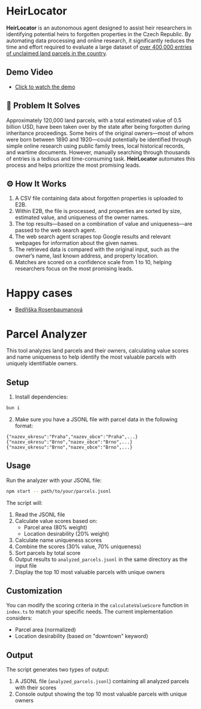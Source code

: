 # HeirLocator

**HeirLocator** is an autonomous agent designed to assist heir researchers in identifying potential heirs to forgotten properties in the Czech Republic. By automating data processing and online research, it significantly reduces the time and effort required to evaluate a large dataset of [over 400,000 entries of unclaimed land parcels in the country](https://www.uzsvm.gov.cz/informace-pro-verejnost).

## Demo Video

- [Click to watch the demo](https://www.loom.com/share/db95b1a68b2d43c0b4e4caf418ee8bac)


## 🚨 Problem It Solves

Approximately 120,000 land parcels, with a total estimated value of 0.5 billion USD, have been taken over by the state after being forgotten during inheritance proceedings. Some heirs of the original owners—most of whom were born between 1890 and 1920—could potentially be identified through simple online research using public family trees, local historical records, and wartime documents. However, manually searching through thousands of entries is a tedious and time-consuming task. **HeirLocator** automates this process and helps prioritize the most promising leads.

## ⚙️ How It Works

1. A CSV file containing data about forgotten properties is uploaded to E2B.
2. Within E2B, the file is processed, and properties are sorted by size, estimated value, and uniqueness of the owner names.
3. The top results—based on a combination of value and uniqueness—are passed to the web search agent.
4. The web search agent scrapes top Google results and relevant webpages for information about the given names.
5. The retrieved data is compared with the original input, such as the owner’s name, last known address, and property location.
6. Matches are scored on a confidence scale from 1 to 10, helping researchers focus on the most promising leads.

# Happy cases

- [Bedřiška Rosenbaumanová](https://github.com/pavelkraleu/e2b_hack/blob/main/research/research_bedřiška_rosenbaumanová.md)

# Parcel Analyzer

This tool analyzes land parcels and their owners, calculating value scores and name uniqueness to help identify the most valuable parcels with uniquely identifiable owners.

## Setup

1. Install dependencies:

```bash
bun i
```

2. Make sure you have a JSONL file with parcel data in the following format:

```jsonl
{"nazev_okresu":"Praha","nazev_obce":"Praha",...}
{"nazev_okresu":"Brno","nazev_obce":"Brno",...}
{"nazev_okresu":"Brno","nazev_obce":"Brno",...}
```

## Usage

Run the analyzer with your JSONL file:

```bash
npm start -- path/to/your/parcels.jsonl
```

The script will:

1. Read the JSONL file
2. Calculate value scores based on:
   - Parcel area (80% weight)
   - Location desirability (20% weight)
3. Calculate name uniqueness scores
4. Combine the scores (30% value, 70% uniqueness)
5. Sort parcels by total score
6. Output results to `analyzed_parcels.jsonl` in the same directory as the input file
7. Display the top 10 most valuable parcels with unique owners

## Customization

You can modify the scoring criteria in the `calculateValueScore` function in `index.ts` to match your specific needs. The current implementation considers:

- Parcel area (normalized)
- Location desirability (based on "downtown" keyword)

## Output

The script generates two types of output:

1. A JSONL file (`analyzed_parcels.jsonl`) containing all analyzed parcels with their scores
2. Console output showing the top 10 most valuable parcels with unique owners

